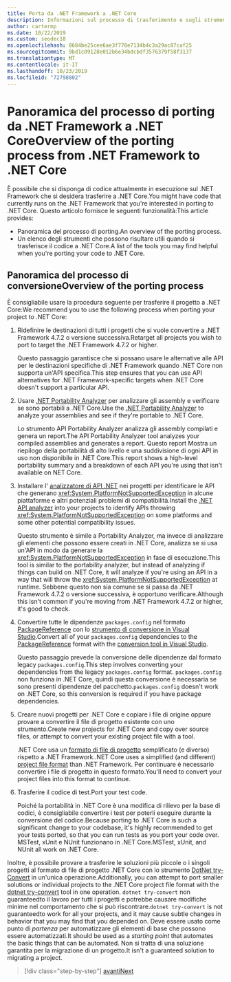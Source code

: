 ```yaml
---
title: Porta da .NET Framework a .NET Core
description: Informazioni sul processo di trasferimento e sugli strumenti che possono risultare utili durante il trasferimento di un progetto .NET Framework in .NET Core.
author: cartermp
ms.date: 10/22/2019
ms.custom: seodec18
ms.openlocfilehash: 0684be25cee6ae3f778e7134b4c3a29ac87caf25
ms.sourcegitcommit: 9bd1c09128e012b6e34bdcbdf3576379f58f3137
ms.translationtype: MT
ms.contentlocale: it-IT
ms.lasthandoff: 10/23/2019
ms.locfileid: "72798802"
---
```

# <a name="overview-of-the-porting-process-from-net-framework-to-net-core"></a><span data-ttu-id="140d6-103">Panoramica del processo di porting da .NET Framework a .NET Core</span><span class="sxs-lookup"><span data-stu-id="140d6-103">Overview of the porting process from .NET Framework to .NET Core</span></span>

<span data-ttu-id="140d6-104">È possibile che si disponga di codice attualmente in esecuzione sul .NET Framework che si desidera trasferire a .NET Core.</span><span class="sxs-lookup"><span data-stu-id="140d6-104">You might have code that currently runs on the .NET Framework that you're interested in porting to .NET Core.</span></span> <span data-ttu-id="140d6-105">Questo articolo fornisce le seguenti funzionalità:</span><span class="sxs-lookup"><span data-stu-id="140d6-105">This article provides:</span></span>

* <span data-ttu-id="140d6-106">Panoramica del processo di porting.</span><span class="sxs-lookup"><span data-stu-id="140d6-106">An overview of the porting process.</span></span>
* <span data-ttu-id="140d6-107">Un elenco degli strumenti che possono risultare utili quando si trasferisce il codice a .NET Core.</span><span class="sxs-lookup"><span data-stu-id="140d6-107">A list of the tools you may find helpful when you're porting your code to .NET Core.</span></span>

## <a name="overview-of-the-porting-process"></a><span data-ttu-id="140d6-108">Panoramica del processo di conversione</span><span class="sxs-lookup"><span data-stu-id="140d6-108">Overview of the porting process</span></span>

<span data-ttu-id="140d6-109">È consigliabile usare la procedura seguente per trasferire il progetto a .NET Core:</span><span class="sxs-lookup"><span data-stu-id="140d6-109">We recommend you to use the following process when porting your project to .NET Core:</span></span>

1. <span data-ttu-id="140d6-110">Ridefinire le destinazioni di tutti i progetti che si vuole convertire a .NET Framework 4.7.2 o versione successiva.</span><span class="sxs-lookup"><span data-stu-id="140d6-110">Retarget all projects you wish to port to target the .NET Framework 4.7.2 or higher.</span></span>

   <span data-ttu-id="140d6-111">Questo passaggio garantisce che si possano usare le alternative alle API per le destinazioni specifiche di .NET Framework quando .NET Core non supporta un'API specifica.</span><span class="sxs-lookup"><span data-stu-id="140d6-111">This step ensures that you can use API alternatives for .NET Framework-specific targets when .NET Core doesn't support a particular API.</span></span>

2. <span data-ttu-id="140d6-112">Usare [.NET Portability Analyzer](../../standard/analyzers/portability-analyzer.md) per analizzare gli assembly e verificare se sono portabili a .NET Core.</span><span class="sxs-lookup"><span data-stu-id="140d6-112">Use the [.NET Portability Analyzer](../../standard/analyzers/portability-analyzer.md) to analyze your assemblies and see if they're portable to .NET Core.</span></span>

   <span data-ttu-id="140d6-113">Lo strumento API Portability Analyzer analizza gli assembly compilati e genera un report.</span><span class="sxs-lookup"><span data-stu-id="140d6-113">The API Portability Analyzer tool analyzes your compiled assemblies and generates a report.</span></span> <span data-ttu-id="140d6-114">Questo report Mostra un riepilogo della portabilità di alto livello e una suddivisione di ogni API in uso non disponibile in .NET Core.</span><span class="sxs-lookup"><span data-stu-id="140d6-114">This report shows a high-level portability summary and a breakdown of each API you're using that isn't available on NET Core.</span></span>

3. <span data-ttu-id="140d6-115">Installare l' [analizzatore di API .NET](../../standard/analyzers/api-analyzer.md) nei progetti per identificare le API che generano <xref:System.PlatformNotSupportedException> in alcune piattaforme e altri potenziali problemi di compatibilità.</span><span class="sxs-lookup"><span data-stu-id="140d6-115">Install the [.NET API analyzer](../../standard/analyzers/api-analyzer.md) into your projects to identify APIs throwing <xref:System.PlatformNotSupportedException> on some platforms and some other potential compatibility issues.</span></span>

   <span data-ttu-id="140d6-116">Questo strumento è simile a Portability Analyzer, ma invece di analizzare gli elementi che possono essere creati in .NET Core, analizza se si usa un'API in modo da generare la <xref:System.PlatformNotSupportedException> in fase di esecuzione.</span><span class="sxs-lookup"><span data-stu-id="140d6-116">This tool is similar to the portability analyzer, but instead of analyzing if things can build on .NET Core, it will analyze if you're using an API in a way that will throw the <xref:System.PlatformNotSupportedException> at runtime.</span></span> <span data-ttu-id="140d6-117">Sebbene questo non sia comune se si passa da .NET Framework 4.7.2 o versione successiva, è opportuno verificare.</span><span class="sxs-lookup"><span data-stu-id="140d6-117">Although this isn't common if you're moving from .NET Framework 4.7.2 or higher, it's good to check.</span></span>

4. <span data-ttu-id="140d6-118">Convertire tutte le dipendenze `packages.config` nel formato [PackageReference](/nuget/consume-packages/package-references-in-project-files) con lo [strumento di conversione in Visual Studio](/nuget/consume-packages/migrate-packages-config-to-package-reference).</span><span class="sxs-lookup"><span data-stu-id="140d6-118">Convert all of your `packages.config` dependencies to the [PackageReference](/nuget/consume-packages/package-references-in-project-files) format with the [conversion tool in Visual Studio](/nuget/consume-packages/migrate-packages-config-to-package-reference).</span></span>

   <span data-ttu-id="140d6-119">Questo passaggio prevede la conversione delle dipendenze dal formato legacy `packages.config`.</span><span class="sxs-lookup"><span data-stu-id="140d6-119">This step involves converting your dependencies from the legacy `packages.config` format.</span></span> <span data-ttu-id="140d6-120">`packages.config` non funziona in .NET Core, quindi questa conversione è necessaria se sono presenti dipendenze del pacchetto.</span><span class="sxs-lookup"><span data-stu-id="140d6-120">`packages.config` doesn't work on .NET Core, so this conversion is required if you have package dependencies.</span></span>

5. <span data-ttu-id="140d6-121">Creare nuovi progetti per .NET Core e copiare i file di origine oppure provare a convertire il file di progetto esistente con uno strumento.</span><span class="sxs-lookup"><span data-stu-id="140d6-121">Create new projects for .NET Core and copy over source files, or attempt to convert your existing project file with a tool.</span></span>

   <span data-ttu-id="140d6-122">.NET Core usa un [formato di file di progetto](../tools/csproj.md) semplificato (e diverso) rispetto a .NET Framework.</span><span class="sxs-lookup"><span data-stu-id="140d6-122">.NET Core uses a simplified (and different) [project file format](../tools/csproj.md) than .NET Framework.</span></span> <span data-ttu-id="140d6-123">Per continuare è necessario convertire i file di progetto in questo formato.</span><span class="sxs-lookup"><span data-stu-id="140d6-123">You'll need to convert your project files into this format to continue.</span></span>

6. <span data-ttu-id="140d6-124">Trasferire il codice di test.</span><span class="sxs-lookup"><span data-stu-id="140d6-124">Port your test code.</span></span>

   <span data-ttu-id="140d6-125">Poiché la portabilità in .NET Core è una modifica di rilievo per la base di codici, è consigliabile convertire i test per poterli eseguire durante la conversione del codice.</span><span class="sxs-lookup"><span data-stu-id="140d6-125">Because porting to .NET Core is such a significant change to your codebase, it's highly recommended to get your tests ported, so that you can run tests as you port your code over.</span></span> <span data-ttu-id="140d6-126">MSTest, xUnit e NUnit funzionano in .NET Core.</span><span class="sxs-lookup"><span data-stu-id="140d6-126">MSTest, xUnit, and NUnit all work on .NET Core.</span></span>

<span data-ttu-id="140d6-127">Inoltre, è possibile provare a trasferire le soluzioni più piccole o i singoli progetti al formato di file di progetto .NET Core con lo strumento [DotNet try-Convert](https://github.com/dotnet/try-convert) in un'unica operazione.</span><span class="sxs-lookup"><span data-stu-id="140d6-127">Additionally, you can attempt to port smaller solutions or individual projects to the .NET Core project file format with the [dotnet try-convert](https://github.com/dotnet/try-convert) tool in one operation.</span></span> <span data-ttu-id="140d6-128">`dotnet try-convert` non guaranteedto il lavoro per tutti i progetti e potrebbe causare modifiche minime nel comportamento che si può riscontrare.</span><span class="sxs-lookup"><span data-stu-id="140d6-128">`dotnet try-convert` is not guaranteedto work for all your projects, and it may cause subtle changes in behavior that you may find that you depended on.</span></span> <span data-ttu-id="140d6-129">Deve essere usato come punto di _partenza_ per automatizzare gli elementi di base che possono essere automatizzati.</span><span class="sxs-lookup"><span data-stu-id="140d6-129">It should be used as a _starting point_ that automates the basic things that can be automated.</span></span> <span data-ttu-id="140d6-130">Non si tratta di una soluzione garantita per la migrazione di un progetto.</span><span class="sxs-lookup"><span data-stu-id="140d6-130">It isn't a guaranteed solution to migrating a project.</span></span>

>[!div class="step-by-step"]
>[<span data-ttu-id="140d6-131">avanti</span><span class="sxs-lookup"><span data-stu-id="140d6-131">Next</span></span>](net-framework-tech-unavailable.md)
